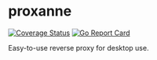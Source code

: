 # proxanne

[![Coverage Status](https://coveralls.io/repos/github/waaaaargh/proxanne/badge.svg)](https://coveralls.io/github/waaaaargh/proxanne) 
[![Go Report Card](https://goreportcard.com/badge/github.com/waaaaargh/proxanne)](https://goreportcard.com/badge/github.com/waaaaargh/proxanne)

Easy-to-use reverse proxy for desktop use.
